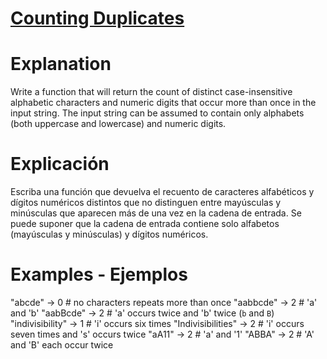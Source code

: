# [Counting Duplicates](https://www.codewars.com/kata/54bf1c2cd5b56cc47f0007a1)

# Explanation

Write a function that will return the count of distinct case-insensitive alphabetic characters and numeric digits that occur more than once in the input string. The input string can be assumed to contain only alphabets (both uppercase and lowercase) and numeric digits.

# Explicación

Escriba una función que devuelva el recuento de caracteres alfabéticos y dígitos numéricos distintos que no distinguen entre mayúsculas y minúsculas que aparecen más de una vez en la cadena de entrada. Se puede suponer que la cadena de entrada contiene solo alfabetos (mayúsculas y minúsculas) y dígitos numéricos.

# Examples - Ejemplos

"abcde" -> 0 # no characters repeats more than once
"aabbcde" -> 2 # 'a' and 'b'
"aabBcde" -> 2 # 'a' occurs twice and 'b' twice (`b` and `B`)
"indivisibility" -> 1 # 'i' occurs six times
"Indivisibilities" -> 2 # 'i' occurs seven times and 's' occurs twice
"aA11" -> 2 # 'a' and '1'
"ABBA" -> 2 # 'A' and 'B' each occur twice